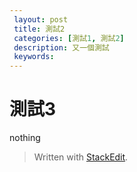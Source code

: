 ```yaml
---
 layout: post
 title: 測試2
 categories: [測試1, 測試2]
 description: 又一個測試
 keywords: 
---
```


# 測試3

nothing


> Written with [StackEdit](https://stackedit.io/).
<!--stackedit_data:
eyJoaXN0b3J5IjpbLTEzNTAwNjQzODFdfQ==
-->
